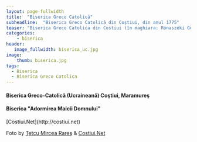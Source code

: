 ```yaml
---
layout: page-fullwidth
title:  "Biserica Greco Catolică"
subheadline:  "Biserica Greco Catolică din Coștiui, din anul 1775"
teaser: "Biserica Greco Catolica din Costiui (în maghiara: Rónaszéki Görög Katolikus templom), din anul 1775"
categories:
    - biserica
header:
   image_fullwidth: biserica_uc.jpg
image:
    thumb: biserica.jpg   
tags:
  - Biserica
  - Biserica Greco Catolica
---
```

#### Biserica Greco-Catolică (Ucraineană) Coştiui, Maramureş
#### Biserica "Adormirea Maicii Domnului"
<div class="row">
    <div class="medium-8 columns t30">
    <img src="{{ site.urlimg }}biserica.jpg" alt="">
    </div><!-- /.medium-8.columns -->
[Costiui.Net](http://costiui.net)
    <div class="medium-4 columns t30">
      <img class="t20" src="{{ site.urlimg }}biserica_greco-catolica.jpg" title="biserica greco catolica" alt="">
    </div><!-- /.medium-4.columns -->

</div><!-- /.row -->

Foto by [Ţetcu Mircea Rareş](https://commons.wikimedia.org/wiki/User:%C8%9Aetcu_Mircea_Rare%C8%99) &
 [Costiui.Net](http://costiui.net)
